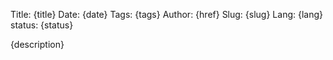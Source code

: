 Title: {title}
Date: {date}
Tags: {tags}
Author: {href}
Slug: {slug}
Lang: {lang}
status: {status}

{description}
